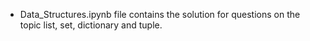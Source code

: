* Data_Structures.ipynb file contains the solution for questions on the topic list, set, dictionary and tuple.
